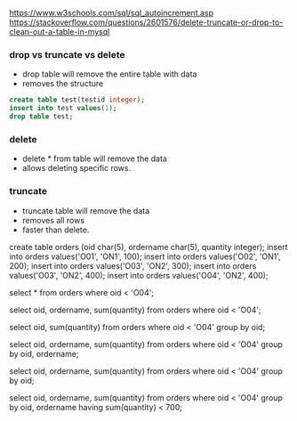 https://www.w3schools.com/sql/sql_autoincrement.asp
https://stackoverflow.com/questions/2601576/delete-truncate-or-drop-to-clean-out-a-table-in-mysql

### drop vs truncate vs delete

- drop table will remove the entire table with data 
- removes the structure

```sql
create table test(testid integer);
insert into test values(1);
drop table test;
```
### delete
- delete * from table will remove the data
- allows deleting specific rows.

### truncate
- truncate table will remove the data
- removes all rows
- faster than delete.

create table orders (oid char(5), ordername char(5), quantity integer);
insert into orders values('O01', 'ON1', 100);
insert into orders values('O02', 'ON1', 200);
insert into orders values('O03', 'ON2', 300);
insert into orders values('O03', 'ON2', 400);
insert into orders values('O04', 'ON2', 400);

select * from orders
where oid < 'O04';


select oid, ordername, sum(quantity) from orders
where oid < 'O04';

select oid,  sum(quantity) from orders
where oid < 'O04'
group by oid;

select oid, ordername, sum(quantity) from orders
where oid < 'O04'
group by oid, ordername;

select oid, ordername, sum(quantity) from orders
where oid < 'O04'
group by oid;

select oid, ordername, sum(quantity) from orders
where oid < 'O04'
group by oid, ordername
having sum(quantity) < 700;